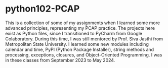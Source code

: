 # python102-PCAP
This is a collection of some of my assignments when I learned some more advanced principles, representing my PCAP practice. The projects here exist as Python files, since I transitioned to PyCharm from Google Colaboratory. During this time, I was still mentored by Prof. Siva Jasthi from Metropolitan State University. I learned some new modules including calendar and time, PyPI  (Python Package Installer), string methods and processing, exceptions, closures, and Object-Oriented Programming. I was in these classes from September 2023 to May 2024.
